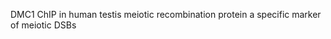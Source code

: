 DMC1 ChIP in human testis 
meiotic recombination protein 
a specific marker of meiotic DSBs

<!--stackedit_data:
eyJoaXN0b3J5IjpbLTQwMzMyNzc2NiwxMTk2MTIwMTA4XX0=
-->